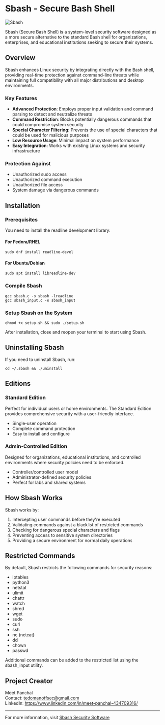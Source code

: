 # Sbash - Secure Bash Shell

![Sbash](https://sbash-security-software.onrender.com/assets/img/logo.png)

Sbash (Secure Bash Shell) is a system-level security software designed as a more secure alternative to the standard Bash shell for organizations, enterprises, and educational institutions seeking to secure their systems.

## Overview

Sbash enhances Linux security by integrating directly with the Bash shell, providing real-time protection against command-line threats while maintaining full compatibility with all major distributions and desktop environments.

### Key Features

- **Advanced Protection**: Employs proper input validation and command parsing to detect and neutralize threats
- **Command Restriction**: Blocks potentially dangerous commands that could compromise system security
- **Special Character Filtering**: Prevents the use of special characters that could be used for malicious purposes
- **Low Resource Usage**: Minimal impact on system performance
- **Easy Integration**: Works with existing Linux systems and security infrastructure

### Protection Against

- Unauthorized sudo access
- Unauthorized command execution
- Unauthorized file access
- System damage via dangerous commands

## Installation

### Prerequisites

You need to install the readline development library:

#### For Fedora/RHEL
```
sudo dnf install readline-devel
```

#### For Ubuntu/Debian
```
sudo apt install libreadline-dev
```

### Compile Sbash

```
gcc sbash.c -o sbash -lreadline
gcc sbash_input.c -o sbash_input
```

### Setup Sbash on the System

```
chmod +x setup.sh && sudo ./setup.sh
```

After installation, close and reopen your terminal to start using Sbash.

## Uninstalling Sbash

If you need to uninstall Sbash, run:

```
cd ~/.sbash && ./uninstall
```

## Editions

### Standard Edition

Perfect for individual users or home environments. The Standard Edition provides comprehensive security with a user-friendly interface.

- Single-user operation
- Complete command protection
- Easy to install and configure

### Admin-Controlled Edition

Designed for organizations, educational institutions, and controlled environments where security policies need to be enforced.

- Controller/controlled user model
- Administrator-defined security policies
- Perfect for labs and shared systems

## How Sbash Works

Sbash works by:

1. Intercepting user commands before they're executed
2. Validating commands against a blacklist of restricted commands
3. Checking for dangerous special characters and flags
4. Preventing access to sensitive system directories
5. Providing a secure environment for normal daily operations

## Restricted Commands

By default, Sbash restricts the following commands for security reasons:
- iptables
- python3
- netstat
- ulimit
- chattr
- watch
- shred
- wget
- sudo
- curl
- ssh
- nc (netcat)
- dd
- chown
- passwd

Additional commands can be added to the restricted list using the sbash_input utility.

## Project Creator

Meet Panchal  
Contact: tedomanoffsec@gmail.com  
LinkedIn: https://www.linkedin.com/in/meet-panchal-434709316/

---

For more information, visit [Sbash Security Software](https://sbash-security-software.onrender.com/)
